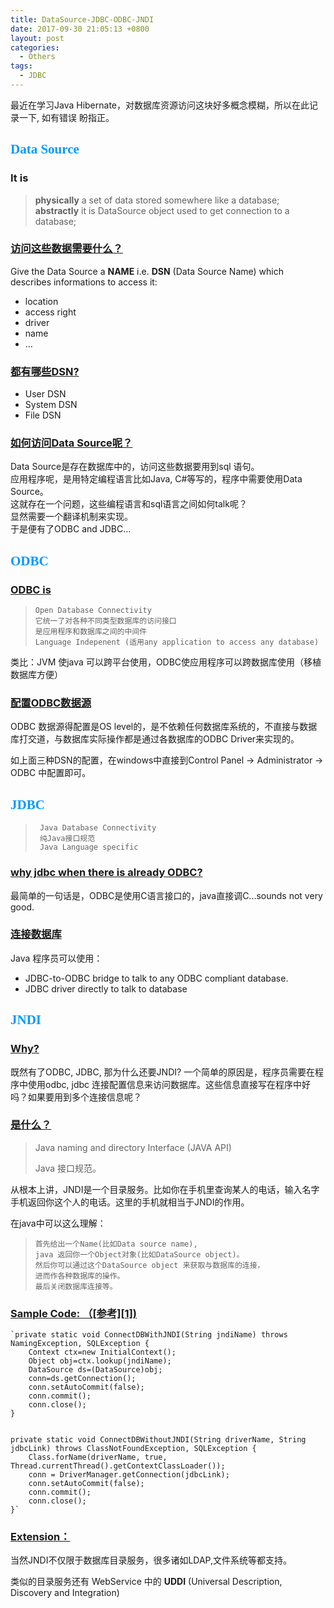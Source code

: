 ```yaml
---
title: DataSource-JDBC-ODBC-JNDI
date: 2017-09-30 21:05:13 +0800
layout: post
categories:
  - Others
tags:
  - JDBC
---
```


最近在学习Java Hibernate，对数据库资源访问这块好多概念模糊，所以在此记录一下, 如有错误 盼指正。

## <font color="#0099ff" face="黑体"> Data Source </font>

### It is
>**physically** a set of data stored somewhere like a database;<br>
>**abstractly** it is DataSource object used to get connection to a database;

### <u>访问这些数据需要什么？</u>

Give the Data Source a **NAME** i.e. **DSN** (Data Source Name) which describes informations to access it:

* location
* access right
* driver
* name
* ...

### <u>都有哪些DSN?</u>
- User DSN
- System DSN
- File DSN

### <u>如何访问Data Source呢？</u>
Data Source是存在数据库中的，访问这些数据要用到sql 语句。<br>
应用程序呢，是用特定编程语言比如Java, C#等写的，程序中需要使用Data Source。<br>
这就存在一个问题，这些编程语言和sql语言之间如何talk呢？<br>
显然需要一个翻译机制来实现。<br>
于是便有了ODBC and JDBC...<br>

## <font color="#0099ff" face="黑体"> ODBC</font>

### <u>ODBC is</u>
>     Open Database Connectivity
>     它统一了对各种不同类型数据库的访问接口
>     是应用程序和数据库之间的中间件
>     Language Indepenent (适用any application to access any database)

类比：JVM 使java 可以跨平台使用，ODBC使应用程序可以跨数据库使用（移植数据库方便）

### <u>配置ODBC数据源</u>
ODBC 数据源得配置是OS level的，是不依赖任何数据库系统的，不直接与数据库打交道，与数据库实际操作都是通过各数据库的ODBC Driver来实现的。

如上面三种DSN的配置，在windows中直接到Control Panel -> Administrator -> ODBC 中配置即可。

## <font color="#0099ff" face="黑体"> JDBC</font>
>      Java Database Connectivity
>      纯Java接口规范
>      Java Language specific
>      

### <u>why jdbc when there is already ODBC?</u>
最简单的一句话是，ODBC是使用C语言接口的，java直接调C...sounds not very good.


### <u>连接数据库</u>

Java 程序员可以使用：

+ JDBC-to-ODBC bridge to talk to any ODBC compliant database.
+ JDBC driver directly to talk to database


## <font color="#0099ff" face="黑体"> JNDI</font>

### <u>Why?</u>
既然有了ODBC, JDBC, 那为什么还要JNDI?
一个简单的原因是，程序员需要在程序中使用odbc, jdbc 连接配置信息来访问数据库。这些信息直接写在程序中好吗？如果要用到多个连接信息呢？

### <u>是什么？</u>
> Java naming and directory Interface (JAVA API)
>
> Java 接口规范。

从根本上讲，JNDI是一个目录服务。比如你在手机里查询某人的电话，输入名字手机返回你这个人的电话。这里的手机就相当于JNDI的作用。

在java中可以这么理解：

>     首先给出一个Name(比如Data source name),
>     java 返回你一个Object对象(比如DataSource object)。
>     然后你可以通过这个DataSource object 来获取与数据库的连接，
>     进而作各种数据库的操作。
>     最后关闭数据库连接等。


### <u>Sample Code: （[参考][1])</u>


	`private static void ConnectDBWithJNDI(String jndiName) throws 	NamingException, SQLException {
        Context ctx=new InitialContext();
        Object obj=ctx.lookup(jndiName);
        DataSource ds=(DataSource)obj;
        conn=ds.getConnection();
        conn.setAutoCommit(false);
        conn.commit();
        conn.close();
    }


	private static void ConnectDBWithoutJNDI(String driverName, String jdbcLink) throws ClassNotFoundException, SQLException {
        Class.forName(driverName, true, Thread.currentThread().getContextClassLoader());
        conn = DriverManager.getConnection(jdbcLink);
        conn.setAutoCommit(false);
        conn.commit();
        conn.close();
    }`


### <u>Extension：</u>

当然JNDI不仅限于数据库目录服务，很多诸如LDAP,文件系统等都支持。

类似的目录服务还有 WebService 中的 **UDDI** (Universal Description, Discovery and Integration)
